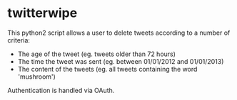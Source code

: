 twitterwipe
===========

This python2 script allows a user to delete tweets according to a number of criteria:

* The age of the tweet (eg. tweets older than 72 hours)
* The time the tweet was sent (eg. between 01/01/2012 and 01/01/2013)
* The content of the tweets (eg. all tweets containing the word 'mushroom')

Authentication is handled via OAuth.
